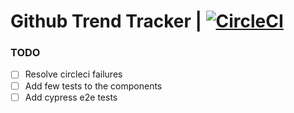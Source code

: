 # Github Trend Tracker | [![CircleCI](https://circleci.com/gh/letladi/gh-trend/tree/master.svg?style=svg)](https://circleci.com/gh/letladi/gh-trend/tree/master)

### TODO
- [ ] Resolve circleci failures
- [ ] Add few tests to the components
- [ ] Add cypress e2e tests
